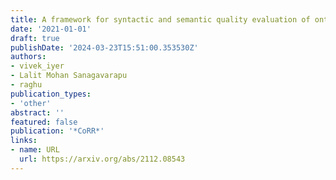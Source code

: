 ```yaml
---
title: A framework for syntactic and semantic quality evaluation of ontologies
date: '2021-01-01'
draft: true
publishDate: '2024-03-23T15:51:00.353530Z'
authors:
- vivek_iyer
- Lalit Mohan Sanagavarapu
- raghu
publication_types:
- 'other'
abstract: ''
featured: false
publication: '*CoRR*'
links:
- name: URL
  url: https://arxiv.org/abs/2112.08543
---
```


